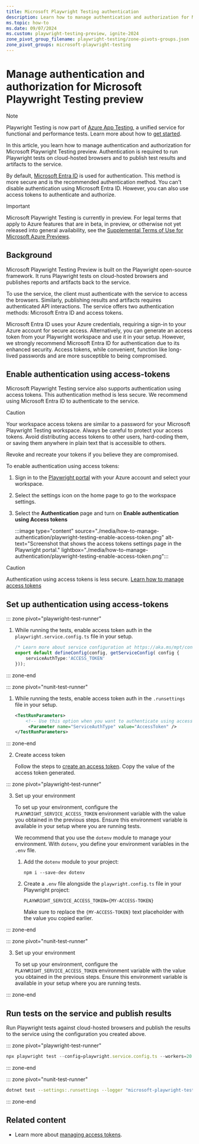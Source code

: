 ```yaml
---
title: Microsoft Playwright Testing authentication
description: Learn how to manage authentication and authorization for Microsoft Playwright Testing preview
ms.topic: how-to
ms.date: 09/07/2024
ms.custom: playwright-testing-preview, ignite-2024
zone_pivot_group_filename: playwright-testing/zone-pivots-groups.json
zone_pivot_groups: microsoft-playwright-testing
---
```


# Manage authentication and authorization for Microsoft Playwright Testing preview

> [!NOTE]
> Playwright Testing is now part of [Azure App Testing](https://aka.ms/AzureAppTesting), a unified service for functional and performance tests. Learn more about how to [get started](https://aka.ms/AzureAppTesting/announcements).

In this article, you learn how to manage authentication and authorization for Microsoft Playwright Testing preview. Authentication is required to run Playwright tests on cloud-hosted browsers and to publish test results and artifacts to the service.

By default, [Microsoft Entra ID](/entra/identity/) is used for authentication. This method is more secure and is the recommended authentication method. You can't disable authentication using Microsoft Entra ID. However, you can also use access tokens to authenticate and authorize.


> [!IMPORTANT]
> Microsoft Playwright Testing is currently in preview. For legal terms that apply to Azure features that are in beta, in preview, or otherwise not yet released into general availability, see the [Supplemental Terms of Use for Microsoft Azure Previews](https://azure.microsoft.com/support/legal/preview-supplemental-terms/).

## Background  

Microsoft Playwright Testing Preview is built on the Playwright open-source framework. It runs Playwright tests on cloud-hosted browsers and publishes reports and artifacts back to the service. 

To use the service, the client must authenticate with the service to access the browsers. Similarly, publishing results and artifacts requires authenticated API interactions. The service offers two authentication methods: Microsoft Entra ID and access tokens.

Microsoft Entra ID uses your Azure credentials, requiring a sign-in to your Azure account for secure access. Alternatively, you can generate an access token from your Playwright workspace and use it in your setup. However, we strongly recommend Microsoft Entra ID for authentication due to its enhanced security. Access tokens, while convenient, function like long-lived passwords and are more susceptible to being compromised.

## Enable authentication using access-tokens

Microsoft Playwright Testing service also supports authentication using access tokens. This authentication method is less secure. We recommend using Microsoft Entra ID to authenticate to the service. 

> [!CAUTION]
> Your workspace access tokens are similar to a password for your Microsoft Playwright Testing workspace. Always be careful to protect your access tokens. Avoid distributing access tokens to other users, hard-coding them, or saving them anywhere in plain text that is accessible to others.

Revoke and recreate your tokens if you believe they are compromised.

To enable authentication using access tokens:

1. Sign in to the [Playwright portal](https://aka.ms/mpt/portal) with your Azure account and select your workspace.

1. Select the settings icon on the home page to go to the workspace settings.

1. Select the **Authentication** page and turn on **Enable authentication using Access tokens**


    :::image type="content" source="./media/how-to-manage-authentication/playwright-testing-enable-access-token.png" alt-text="Screenshot that shows the access tokens settings page in the Playwright portal." lightbox="./media/how-to-manage-authentication/playwright-testing-enable-access-token.png":::

> [!CAUTION]
> Authentication using access tokens is less secure. [Learn how to manage access tokens](./how-to-manage-access-tokens.md)

## Set up authentication using access-tokens

::: zone pivot="playwright-test-runner"

1. While running the tests, enable access token auth in the `playwright.service.config.ts` file in your setup. 

    ```typescript
    /* Learn more about service configuration at https://aka.ms/mpt/config */
    export default defineConfig(config, getServiceConfig( config {
        serviceAuthType:'ACCESS_TOKEN'
    }));
    ```
::: zone-end

::: zone pivot="nunit-test-runner"

1. While running the tests, enable access token auth in the `.runsettings` file in your setup. 

    ```xml
    <TestRunParameters>
        <!-- Use this option when you want to authenticate using access tokens. This mode of auth should be enabled for the workspace. -->
         <Parameter name="ServiceAuthType" value="AccessToken" />
    </TestRunParameters>
    ```
::: zone-end

2. Create access token 

    Follow the steps to [create an access token](./how-to-manage-access-tokens.md#generate-a-workspace-access-token). Copy the value of the access token generated.

::: zone pivot="playwright-test-runner"

3. Set up your environment

    To set up your environment, configure the `PLAYWRIGHT_SERVICE_ACCESS_TOKEN` environment variable with the value you obtained in the previous steps. Ensure this environment variable is available in your setup where you are running tests.

    We recommend that you use the `dotenv` module to manage your environment. With `dotenv`, you define your environment variables in the `.env` file.

    1. Add the `dotenv` module to your project:

        ```shell
        npm i --save-dev dotenv
        ```

    2. Create a `.env` file alongside the `playwright.config.ts` file in your Playwright project:
        
        ```
        PLAYWRIGHT_SERVICE_ACCESS_TOKEN={MY-ACCESS-TOKEN}
        ```

        Make sure to replace the `{MY-ACCESS-TOKEN}` text placeholder with the value you copied earlier.

::: zone-end

::: zone pivot="nunit-test-runner"

3. Set up your environment

    To set up your environment, configure the `PLAYWRIGHT_SERVICE_ACCESS_TOKEN` environment variable with the value you obtained in the previous steps. Ensure this environment variable is available in your setup where you are running tests.

::: zone-end

## Run tests on the service and publish results

Run Playwright tests against cloud-hosted browsers and publish the results to the service using the configuration you created above.

::: zone pivot="playwright-test-runner"
```typescript
npx playwright test --config=playwright.service.config.ts --workers=20
```
::: zone-end

::: zone pivot="nunit-test-runner"
```bash
dotnet test --settings:.runsettings --logger "microsoft-playwright-testing" -- NUnit.NumberOfTestWorkers=20
```
::: zone-end
## Related content

- Learn more about [managing access tokens](./how-to-manage-access-tokens.md).
